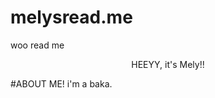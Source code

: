 # melysread.me
woo read me
<p align = "center">
  HEEYY, it's Mely!!
</p>
  #ABOUT ME!
  i'm a baka.
